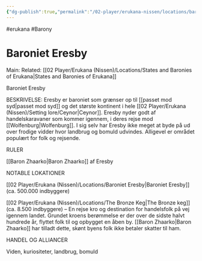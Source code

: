 ```yaml
---
{"dg-publish":true,"permalink":"/02-player/erukana-nissen/locations/baroniet-eresby/","tags":["Locationsvisited"]}
---
```


#erukana #Barony 

# Baroniet Eresby
Main:
Related: [[02 Player/Erukana (Nissen)/Locations/States and Baronies of Erukana\|States and Baronies of Erukana]]

Baroniet Eresby

BESKRIVELSE:
Eresby er baroniet som grænser op til [[passet mod syd\|passet mod syd]] og det største kontinent i hele [[02 Player/Erukana (Nissen)/Setting lore/Ceynor\|Ceynor]]. Eresby nyder godt af handelskaravaner som kommer igennem, i deres rejse mod [[Wolfenburg\|Wolfenburg]]. I sig selv har Eresby ikke meget at byde på ud over frodige vidder hvor landbrug og bomuld udvindes. 
Alligevel er området populært for folk og rejsende. 

RULER

[[Baron Zhaarko\|Baron Zhaarko]] af Eresby

NOTABLE LOKATIONER

[[02 Player/Erukana (Nissen)/Locations/Baroniet Eresby\|Baroniet Eresby]] (ca. 500.000 indbyggere)

[[02 Player/Erukana (Nissen)/Locations/The Bronze Keg\|The Bronze keg]] (ca. 8.500 indbyggere) – En rejse kro og destination for handelsfolk på vej igennem landet. 
Grundet kroens berømmelse er der over de sidste halvt hundrede år, flyttet folk til og opbygget en åben by. 
[[Baron Zhaarko\|Baron Zhaarko]] har tilladt dette, skønt byens folk ikke betaler skatter til ham.

HANDEL OG ALLIANCER

Viden, kuriositeter, landbrug, bomuld 